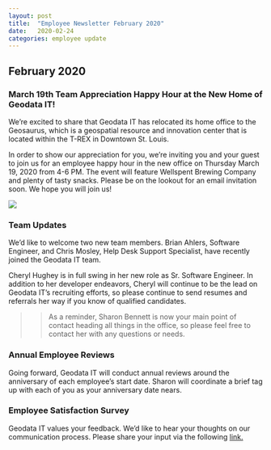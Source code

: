 ```yaml
---
layout: post
title:  "Employee Newsletter February 2020"
date:   2020-02-24
categories: employee update
---
```


## February 2020

### March 19th Team Appreciation Happy Hour at the New Home of Geodata IT!

We’re excited to share that Geodata IT has relocated its home office to the Geosaurus, which is a geospatial resource and innovation center that is located within the T-REX in Downtown St. Louis. 

In order to show our appreciation for you, we’re inviting you and your guest to join us for an employee happy hour in the new office on Thursday March 19, 2020 from 4-6 PM.   The event will feature Wellspent Brewing Company and plenty of tasty snacks.  Please be on the lookout for an email invitation soon.  We hope you will join us!

<img src="https://github.com/geodata-it/newsletter/blob/master/assets/img/thanks.jpg?raw=true">

### Team Updates

We’d like to welcome two new team members.  Brian Ahlers, Software Engineer, and Chris Mosley, Help Desk Support Specialist, have recently joined the Geodata IT team. 
 
Cheryl Hughey is in full swing in her new role as Sr. Software Engineer.  In addition to her developer endeavors, Cheryl will continue to be the lead on Geodata IT’s recruiting efforts, so please continue to send resumes and referrals her way if you know of qualified candidates. 

>> As a reminder, Sharon Bennett is now your main point of contact heading all things in the office, so please feel free to contact her with any questions or needs.  

### Annual Employee Reviews

Going forward, Geodata IT will conduct annual reviews around the anniversary of each employee’s start date.  Sharon will coordinate a brief tag up with each of you as your anniversary date nears.

### Employee Satisfaction Survey
Geodata IT values your feedback.  We’d like to hear your thoughts on our communication process.  Please share your input via the following <a href="https://docs.google.com/forms/d/e/1FAIpQLSc3sTDSCs4jN8FCk-cnJHe9vANmR32ZhR1TUutxs7ZA-pgfRg/viewform"> link.</a>


